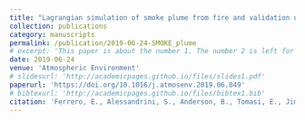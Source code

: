 ```yaml
---
title: "Lagrangian simulation of smoke plume from fire and validation using ground-based lidar and aircraft measurements"
collection: publications
category: manuscripts
permalink: /publication/2019-06-24-SMOKE_plume
# excerpt: 'This paper is about the number 1. The number 2 is left for future work.'
date: 2019-06-24
venue: 'Atmospheric Environment'
# slidesurl: 'http://academicpages.github.io/files/slides1.pdf'
paperurl: 'https://doi.org/10.1016/j.atmosenv.2019.06.049'
# bibtexurl: 'http://academicpages.github.io/files/bibtex1.bib'
citation: 'Ferrero, E., Alessandrini, S., Anderson, B., Tomasi, E., Jimenez, P., and Meech, S.: Lagrangian simulation of smoke plume from fire and validation using ground-based lidar and aircraft measurements, Atmos. Environ., 213, 659–674, https://doi.org/10.1016/j.atmosenv.2019.06.049, 2019. '
---
```

